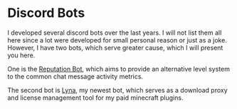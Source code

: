 # Discord Bots

I developed several discord bots over the last years.
I will not list them all here since a lot were developed for small personal reason or just as a joke.
However, I have two bots, which serve greater cause, which I will present you here.

One is the [Reputation Bot](reputation_bot.md), which aims to provide an alternative level system to the common chat message activity metrics.

The second bot is [Lyna](lyna.md), my newest bot, which serves as a download proxy and license management tool for my paid minecraft plugins.
